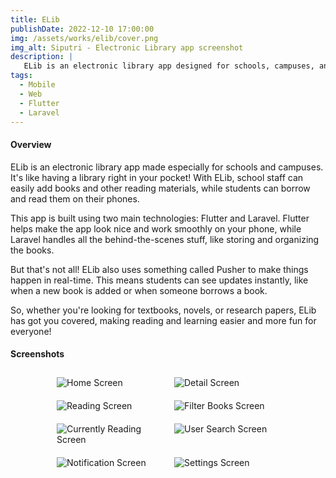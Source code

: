 ```yaml
---
title: ELib
publishDate: 2022-12-10 17:00:00
img: /assets/works/elib/cover.png
img_alt: Siputri - Electronic Library app screenshot
description: |
   ELib is an electronic library app designed for schools, campuses, and institutions. With ELib, admins can upload books and other publications, while users can easily rent and read them via the mobile app.
tags:
  - Mobile
  - Web
  - Flutter
  - Laravel
---
```


#### Overview

ELib is an electronic library app made especially for schools and campuses. It's like having a library right in your pocket! With ELib, school staff can easily add books and other reading materials, while students can borrow and read them on their phones.

This app is built using two main technologies: Flutter and Laravel. Flutter helps make the app look nice and work smoothly on your phone, while Laravel handles all the behind-the-scenes stuff, like storing and organizing the books.

But that's not all! ELib also uses something called Pusher to make things happen in real-time. This means students can see updates instantly, like when a new book is added or when someone borrows a book.

So, whether you're looking for textbooks, novels, or research papers, ELib has got you covered, making reading and learning easier and more fun for everyone!

#### Screenshots

<div style="display: flex; flex-wrap: wrap; justify-content: center;">
    <div style="flex: 0 0 33.33%; max-width: 33.33%; padding: 10px;">
        <img src="/assets/works/elib/home.webp" alt="Home Screen" style="max-width: 100%;">
    </div>
    <div style="flex: 0 0 33.33%; max-width: 33.33%; padding: 10px;">
        <img src="/assets/works/elib/detail.webp" alt="Detail Screen" style="max-width: 100%;">
    </div>
    <div style="flex: 0 0 33.33%; max-width: 33.33%; padding: 10px;">
        <img src="/assets/works/elib/read.webp" alt="Reading Screen" style="max-width: 100%;">
    </div>
    <div style="flex: 0 0 33.33%; max-width: 33.33%; padding: 10px;">
        <img src="/assets/works/elib/filter.webp" alt="Filter Books Screen" style="max-width: 100%;">
    </div>
    <div style="flex: 0 0 33.33%; max-width: 33.33%; padding: 10px;">
        <img src="/assets/works/elib/onread.webp" alt="Currently Reading Screen" style="max-width: 100%;">
    </div>
    <div style="flex: 0 0 33.33%; max-width: 33.33%; padding: 10px;">
        <img src="/assets/works/elib/social.webp" alt="User Search Screen" style="max-width: 100%;">
    </div>
    <div style="flex: 0 0 33.33%; max-width: 33.33%; padding: 10px;">
        <img src="/assets/works/elib/notification.webp" alt="Notification Screen" style="max-width: 100%;">
    </div>
    <div style="flex: 0 0 33.33%; max-width: 33.33%; padding: 10px;">
        <img src="/assets/works/elib/settings.webp" alt="Settings Screen" style="max-width: 100%;">
    </div>
</div>

<br/>
<br/>
<br/>
